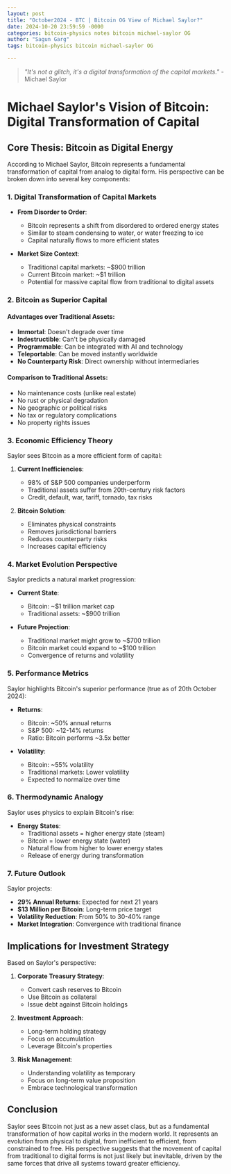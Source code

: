 ```yaml
---
layout: post
title: "October2024 - BTC | Bitcoin OG View of Michael Saylor?"
date: 2024-10-20 23:59:59 -0000
categories: bitcoin-physics notes bitcoin michael-saylor OG
author: "Sagun Garg"
tags: bitcoin-physics bitcoin michael-saylor OG

---
```


> *"It's not a glitch, it's a digital transformation of the capital markets."* - Michael Saylor

# Michael Saylor's Vision of Bitcoin: Digital Transformation of Capital

## Core Thesis: Bitcoin as Digital Energy

According to Michael Saylor, Bitcoin represents a fundamental transformation of capital from analog to digital form. His perspective can be broken down into several key components:

### 1. Digital Transformation of Capital Markets

- **From Disorder to Order**: 
  - Bitcoin represents a shift from disordered to ordered energy states
  - Similar to steam condensing to water, or water freezing to ice
  - Capital naturally flows to more efficient states

- **Market Size Context**:
  - Traditional capital markets: ~$900 trillion
  - Current Bitcoin market: ~$1 trillion
  - Potential for massive capital flow from traditional to digital assets

### 2. Bitcoin as Superior Capital

#### Advantages over Traditional Assets:
- **Immortal**: Doesn't degrade over time
- **Indestructible**: Can't be physically damaged
- **Programmable**: Can be integrated with AI and technology
- **Teleportable**: Can be moved instantly worldwide
- **No Counterparty Risk**: Direct ownership without intermediaries

#### Comparison to Traditional Assets:
- No maintenance costs (unlike real estate)
- No rust or physical degradation
- No geographic or political risks
- No tax or regulatory complications
- No property rights issues

### 3. Economic Efficiency Theory

Saylor sees Bitcoin as a more efficient form of capital:

1. **Current Inefficiencies**:
   - 98% of S&P 500 companies underperform
   - Traditional assets suffer from 20th-century risk factors
   - Credit, default, war, tariff, tornado, tax risks

2. **Bitcoin Solution**:
   - Eliminates physical constraints
   - Removes jurisdictional barriers
   - Reduces counterparty risks
   - Increases capital efficiency

### 4. Market Evolution Perspective

Saylor predicts a natural market progression:

- **Current State**:
  - Bitcoin: ~$1 trillion market cap
  - Traditional assets: ~$900 trillion

- **Future Projection**:
  - Traditional market might grow to ~$700 trillion
  - Bitcoin market could expand to ~$100 trillion
  - Convergence of returns and volatility

### 5. Performance Metrics

Saylor highlights Bitcoin's superior performance (true as of 20th October 2024):

- **Returns**:
  - Bitcoin: ~50% annual returns
  - S&P 500: ~12-14% returns
  - Ratio: Bitcoin performs ~3.5x better

- **Volatility**:
  - Bitcoin: ~55% volatility
  - Traditional markets: Lower volatility
  - Expected to normalize over time

### 6. Thermodynamic Analogy

Saylor uses physics to explain Bitcoin's rise:

- **Energy States**:
  - Traditional assets = higher energy state (steam)
  - Bitcoin = lower energy state (water)
  - Natural flow from higher to lower energy states
  - Release of energy during transformation

### 7. Future Outlook

Saylor projects:

- **29% Annual Returns**: Expected for next 21 years
- **$13 Million per Bitcoin**: Long-term price target
- **Volatility Reduction**: From 50% to 30-40% range
- **Market Integration**: Convergence with traditional finance

## Implications for Investment Strategy

Based on Saylor's perspective:

1. **Corporate Treasury Strategy**:
   - Convert cash reserves to Bitcoin
   - Use Bitcoin as collateral
   - Issue debt against Bitcoin holdings

2. **Investment Approach**:
   - Long-term holding strategy
   - Focus on accumulation
   - Leverage Bitcoin's properties

3. **Risk Management**:
   - Understanding volatility as temporary
   - Focus on long-term value proposition
   - Embrace technological transformation

## Conclusion

Saylor sees Bitcoin not just as a new asset class, but as a fundamental transformation of how capital works in the modern world. It represents an evolution from physical to digital, from inefficient to efficient, from constrained to free. His perspective suggests that the movement of capital from traditional to digital forms is not just likely but inevitable, driven by the same forces that drive all systems toward greater efficiency.

